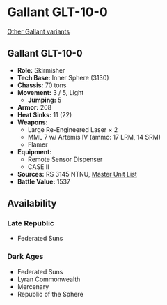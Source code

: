 # Gallant GLT-10-0

[Other Gallant variants](../gallant.md)

## Gallant GLT-10-0
- **Role:** Skirmisher
- **Tech Base:** Inner Sphere (3130)
- **Chassis:** 70 tons
- **Movement:** 3 / 5, Light
  - **Jumping:** 5
- **Armor:** 208
- **Heat Sinks:** 11 (22)
- **Weapons:**
  - Large Re-Engineered Laser × 2
  - MML 7 w/ Artemis IV (ammo: 17 LRM, 14 SRM)
  - Flamer
- **Equipment:**
  - Remote Sensor Dispenser
  - CASE II
- **Sources:** RS 3145 NTNU, [Master Unit List](http://masterunitlist.info/Unit/Details/6872/gallant-glt-10-0)
- **Battle Value:** 1537

## Availability

### Late Republic
- Federated Suns

### Dark Ages
- Federated Suns
- Lyran Commonwealth
- Mercenary
- Republic of the Sphere

